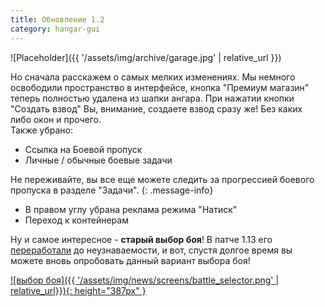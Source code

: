 ```yaml
---
title: Обновление 1.2
category: hangar-gui
---
```


![Placeholder]({{ '/assets/img/archive/garage.jpg' | relative_url }})

Но сначала расскажем о самых мелких изменениях. Мы немного освободили пространство в интерфейсе, кнопка "Премиум магазин" теперь полностью удалена из шапки ангара. При нажатии кнопки "Создать взвод" Вы, внимание, создаете взвод сразу же! Без каких либо окон и прочего.  
Также убрано:
- Ссылка на Боевой пропуск
- Личные / обычные боевые задачи

Не переживайте, вы все еще можете следить за прогрессией боевого пропуска в разделе "Задачи".
{: .message-info}
- В правом углу убрана реклама режима "Натиск"
- Переход к контейнерам

Ну и самое интересное - **старый выбор боя**! В патче 1.13 его [переработали](https://tanki.su/ru/news/updates/1-13-details/#mode) до неузнаваемости, и вот, спустя долгое время вы можете вновь опробовать данный вариант выбора боя!

[![выбор боя]({{ '/assets/img/news/screens/battle_selector.png' | relative_url}}){: height="387px" }](/assets/img/news/screens/battle_selector.png)